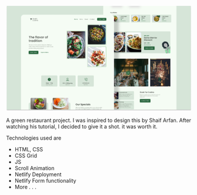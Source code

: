 ![](./readmeImg/banner.png)

A green restaurant project. I was inspired to design this by Shaif Arfan.
After watching his tutorial, I decided to give it a shot. it was worth it.

Technologies used are

- HTML, CSS
- CSS Grid
- JS
- Scroll Animation
- Netlify Deployment
- Netlify Form functionality
- More . . .
